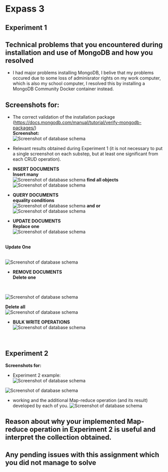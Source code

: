 # Expass 3
## <b>Experiment 1</b>
## Technical problems that you encountered during installation and use of MongoDB and how you resolved
- I had major problems installing MongoDB, I belive that my problems occured due to some loss of adminisrator rights on my work computer, which is also my school computer, I resolved this by installing a MongoDB Community Docker container instead.

## Screenshots for:

- The correct validation of the installation package (https://docs.mongodb.com/manual/tutorial/verify-mongodb-packages/)
<br><b>Screenshot:</b><br>
![Screenshot of database schema](./checksum.png?raw=true)

- Relevant results obtained during Experiment 1 (it is not necessary to put a single screenshot on each substep, but at least one significant from each CRUD operation).<br>
- <b>INSERT DOCUMENTS</b><br>
<b>Insert many</b><br>
![Screenshot of database schema](./insertMany.png?raw=true)
<b>find all objects</b><br>
![Screenshot of database schema](./findAllObjects.png?raw=true)

- <b>QUERY DOCUMENTS</b><br>
<b>equality conditions</b><br>
![Screenshot of database schema](./equality_condition.png?raw=true)
<b>and or</b><br>
![Screenshot of database schema](./and_or.png?raw=true)

- <b>UPDATE DOCUMENTS</b><br>
<b>Replace one</b><br>
![Screenshot of database schema](./replace_one.png?raw=true)
<br>
<b>Update One</b><br>
<br>

![Screenshot of database schema](./updateOne.png?raw=true)

- <b>REMOVE DOCUMENTS</b><br>
<b>Delete one</b><br>
<br>

![Screenshot of database schema](./delete_one.png?raw=true)
<br>

<b>Delete all</b><br>
![Screenshot of database schema](./delete_all.png?raw=true)

- <b>BULK WRITE OPERATIONS</b><br>
![Screenshot of database schema](./bulk_write.png?raw=true)

<br>

## <b>Experiment 2</b>
<b>Screenshots for:</b><br>
- Experiment 2 example:<br>
![Screenshot of database schema](./map_function1.png?raw=true)

![Screenshot of database schema](./map_function1.png?raw=true)

-  working and the additional Map-reduce operation (and its result) developed by each of you.
![Screenshot of database schema](./my_own.png?raw=true)

## Reason about why your implemented Map-reduce operation in Experiment 2 is useful and interpret the collection obtained.

## Any pending issues with this assignment which you did not manage to solve

